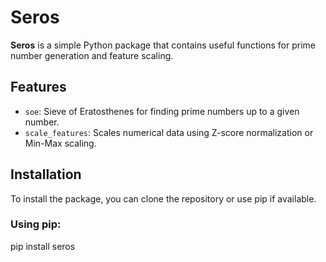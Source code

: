 # Seros

**Seros** is a simple Python package that contains useful functions for prime number generation and feature scaling.

## Features

- `soe`: Sieve of Eratosthenes for finding prime numbers up to a given number.
- `scale_features`: Scales numerical data using Z-score normalization or Min-Max scaling.

## Installation

To install the package, you can clone the repository or use pip if available.

### Using pip:

pip install seros
